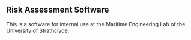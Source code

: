 ## Risk Assessment Software

This is a software for internal use at the Maritime Engineering Lab of the University of Strathclyde.
